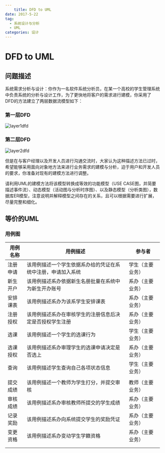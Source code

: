 ```yaml
---
	title: DFD to UML
date: 2017-5-22
tag:
  - 系统设计与分析
  - UML
categories: 设计
---
```


# DFD to UML

## 问题描述

系统需求分析与设计：你作为一名软件系统分析员，在某一个高校的学生管理系统中负责系统的分析与设计工作，为了更快地将客户的需求进行建模，你采用了DFD的方法建立了两层数据流模型如下：

### 第一层DFD

![layer1dfd](C:\Users\Macsnow\Desktop\blog\source\uploads\layer1dfd.png)

### 第二层DFD

![layer2dfd](C:\Users\Macsnow\Desktop\blog\source\uploads\layer2dfd.png)

但是在与客户经理以及开发人员进行沟通交流时，大家认为这种描述方法已过时，希望能够采用面向对象地方法来进行业务需求的建模与分析，迫于用户和开发人员的要求，你准备对现有的建模方法进行调整。

请利用UML的建模方法将该模型转换成等效的功能模型（USE CASE图，并简要描述事件流）、动态模型（活动图与分析时序图）、以及静态模型（分析类图），数据库ER模型，注意说明并解释模型之间存在的关系，且可以根据需要进行扩展，尽量完整和细化。

## 等价的UML

### 用例图

| 用例名称 | 用例描述                           | 参与者      |
| ---- | ------------------------------ | -------- |
| 注册申请 | 该用例描述一个学生依据系办给的凭证在系统中注册，申请加入系统 | 学生（主要业务） |
| 新生开户 | 该用例描述系办依据新生名册批量在系统中为新生开办账号     | 系办（主要业务） |
| 安排课表 | 该用例描述系办为该系学生安排课表               | 系办（主要业务） |
| 注册授权 | 该用例描述系办在审核学生的注册信息后决定是否授权学生注册   | 系办（主要业务） |
| 选课   | 该用例描述一个学生的选课行为                 | 学生（主要业务） |
| 选课授权 | 该用例描述系办审理学生的选课申请决定是否选上         | 系办（主要业务） |
| 查询   | 该用例描述学生查询自己各项状态信息              | 学生（主要业务） |
|      |                                |          |
| 提交成绩 | 该用例描述一个教师为学生打分，并提交审核           | 教师（主要业务） |
| 审核成绩 | 该用例描述系办审核教师所提交的学生成绩            | 系办（主要业务） |
| 记录奖励 | 该用例描述系办向系统提交学生的奖励凭证            | 系办（主要业务） |
| 变更资格 | 该用例描述系办变动学生学籍资格                | 系办（主要业务） |
|      |                                |          |
|      |                                |          |